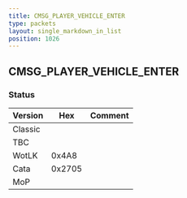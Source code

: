 ```yaml
---
title: CMSG_PLAYER_VEHICLE_ENTER
type: packets
layout: single_markdown_in_list
position: 1026
---
```


## CMSG_PLAYER_VEHICLE_ENTER

### Status

Version    | Hex        | Comment
---------- | ---------- | ----------
Classic    |            |
TBC        |            |
WotLK      | 0x4A8      |
Cata       | 0x2705     |
MoP        |            |